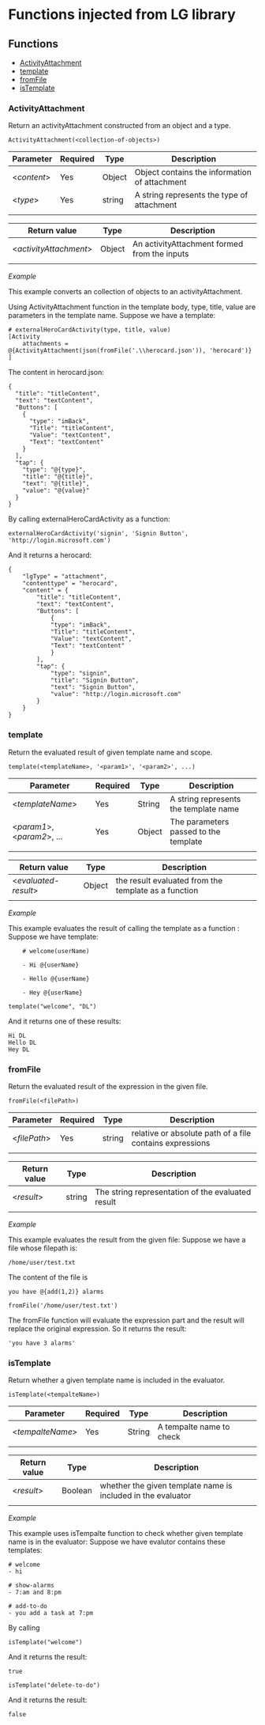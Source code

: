 # Functions injected from LG library

## Functions
- [ActivityAttachment](#ActivityAttachment)
- [template](#template)
- [fromFile](#fromFile)
- [isTemplate](#isTemplate)

<a name="ActivityAttachment"></a>
### ActivityAttachment

Return an activityAttachment constructed from an object and a type.

```
ActivityAttachment(<collection-of-objects>)
```

| Parameter | Required | Type | Description |
| --------- | -------- | ---- | ----------- |
| <*content*> | Yes | Object  | Object contains the information of attachment |
| <*type*> | Yes | string  | A string represents the type of attachment |
|||||

| Return value | Type | Description |
| ------------ | -----| ----------- |
| <*activityAttachment*> | Object | An activityAttachment formed from the inputs |
||||

*Example*

This example converts an collection of objects to an activityAttachment.

Using ActivityAttachment function in the template body, type, title, value are parameters in the template name.
Suppose we have a template:

```
# externalHeroCardActivity(type, title, value)
[Activity
    attachments = @{ActivityAttachment(json(fromFile('.\\herocard.json')), 'herocard')}
]
```

The content in herocard.json:

```
{
  "title": "titleContent",
  "text": "textContent",
  "Buttons": [
    {
      "type": "imBack",
      "Title": "titleContent",
      "Value": "textContent",
      "Text": "textContent"
    }
  ],
  "tap": {
    "type": "@{type}",
    "title": "@{title}",
    "text": "@{title}",
    "value": "@{value}"
  }
}
```

By calling externalHeroCardActivity as a function:

```
externalHeroCardActivity('signin', 'Signin Button', 'http://login.microsoft.com')
```

And it returns a herocard:

```
{
    "lgType" = "attachment",
    "contenttype" = "herocard",
    "content" = {
        "title": "titleContent",
        "text": "textContent",
        "Buttons": [
            {
            "type": "imBack",
            "Title": "titleContent",
            "Value": "textContent",
            "Text": "textContent"
            }
        ],
        "tap": {
            "type": "signin",
            "title": "Signin Button",
            "text": "Signin Button",
            "value": "http://login.microsoft.com"
        }
    }
}
```

<a name="template"></a>
### template

Return the evaluated result of given template name and scope.

```
template(<templateName>, '<param1>', '<param2>', ...)
```

| Parameter | Required | Type | Description |
| --------- | -------- | ---- | ----------- |
| <*templateName*> | Yes | String  | A string represents the template name |
| <*param1*>,<*param2*>, ... | Yes | Object  | The  parameters passed to the template |
|||||

| Return value | Type | Description |
| ------------ | -----| ----------- |
| <*evaluated-result*> | Object | the result evaluated from the template as a function  |
||||

*Example*

This example evaluates the result of calling the template as a function :
Suppose we have template:

```    
    # welcome(userName)

    - Hi @{userName}

    - Hello @{userName}

    - Hey @{userName}
```

```
template("welcome", "DL")
```

And it returns one of these results:

```
Hi DL
Hello DL
Hey DL
```

<a name="fromFile"></a>

### fromFile

Return the evaluated result of the expression in the given file. 

```
fromFile(<filePath>)
```

| Parameter | Required | Type | Description |
| --------- | -------- | ---- | ----------- |
| <*filePath*> | Yes | string  | relative or absolute path of a file contains expressions |
|||||

| Return value | Type | Description |
| ------------ | -----| ----------- |
| <*result*> | string | The string representation of the evaluated result |
||||

*Example*

This example evaluates the result from the given file:
Suppose we have a file whose filepath is:  

`/home/user/test.txt`


The content of the file is 


`you have @{add(1,2)} alarms`

```
fromFile('/home/user/test.txt')
```

The fromFile function will evaluate the expression part and the result will replace the original expression. So it returns the result: 

`'you have 3 alarms'`

<a name="isTemplate"></a>
### isTemplate

Return whether a given template name is included in the evaluator.

```
isTemplate(<tempalteName>)
```

| Parameter | Required | Type | Description |
| --------- | -------- | ---- | ----------- |
| <*tempalteName*> | Yes | String  | A tempalte name to check |
|||||

| Return value | Type | Description |
| ------------ | -----| ----------- |
| <*result*> | Boolean | whether the given template name is included in the evaluator  |
||||

*Example*

This example uses isTempalte function to check whether given template name is in the evaluator:
Suppose we have evalutor contains these templates:

```
# welcome
- hi

# show-alarms
- 7:am and 8:pm

# add-to-do
- you add a task at 7:pm
```

By calling

```
isTemplate("welcome")
```

And it returns the result:

```
true
```

```
isTemplate("delete-to-do")
```

And it returns the result:

```
false
```
